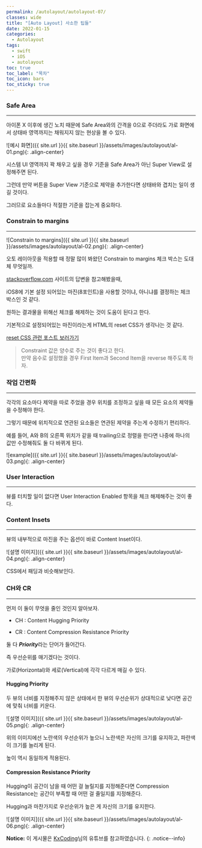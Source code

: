 ```yaml
---
permalink: /autolayout/autolayout-07/
classes: wide
title: "[Auto Layout] 사소한 팁들"
date: 2022-01-15
categories:
  - Autolayout
tags:
  - swift
  - iOS
  - autolayout
toc: true
toc_label: "목차"
toc_icon: bars
toc_sticky: true
---
```


### Safe Area 

---

아이폰 X 이후에 생긴 노치 때문에 Safe Area와의 간격을 0으로 주더라도 가로 화면에서 상태바 영역까지는 채워지지 않는 현상을 볼 수 있다.

![예시 화면]({{ site.url }}{{ site.baseurl }}/assets/images/autolayout/al-01.png){: .align-center}

시스템 UI 영역까지 꽉 채우고 싶을 경우 기준을 Safe Area가 아닌 Super View로 설정해주면 된다.

그런데 만약 버튼을 Super View 기준으로 제약을 추가한다면 상태바와 겹치는 일이 생길 것이다.

그러므로 요소들마다 적절한 기준을 잡는게 중요하다.

### Constrain to margins

---

![Constrain to margins]({{ site.url }}{{ site.baseurl }}/assets/images/autolayout/al-02.png){: .align-center}

오토 레이아웃을 적용할 때 정말 많이 봐왔던 Constrain to margins 체크 박스는 도대체 무엇일까.

[stackoverflow.com](https://stackoverflow.com/questions/25807545/what-is-constrain-to-margin-in-storyboard-in-xcode-6) 사이트의 답변을 참고해봤을때,

iOS8에 기본 설정 되어있는 마진(8포인트)을 사용할 것이냐, 아니냐를 결정하는 체크 박스인 것 같다.

원하는 결과물을 위해선 체크를 해제하는 것이 도움이 된다고 한다.

기본적으로 설정되어있는 마진이라는게 HTML의 reset CSS가 생각나는 것 같다.

[reset CSS 관련 포스트 보러가기](https://overtae.github.io/blog/web/2022-01-09-html-css-01/)

> Constraint 값은 양수로 주는 것이 좋다고 한다. <br>
> 만약 음수로 설정했을 경우 First Item과 Second Item을 reverse 해주도록 하자.

### 작업 간편화

---

각각의 요소마다 제약을 따로 주었을 경우 위치를 조정하고 싶을 때 모든 요소의 제약들을 수정해야 한다.

그렇기 때문에 위치적으로 연관된 요소들은 연관된 제약을 주는게 수정하기 편리하다.

예를 들어, A와 B의 오른쪽 위치가 같을 때 trailing으로 정렬을 한다면 나중에 하나의 값만 수정해줘도 둘 다 바뀌게 된다.

![example]({{ site.url }}{{ site.baseurl }}/assets/images/autolayout/al-03.png){: .align-center}

### User Interaction

---

뷰를 터치할 일이 없다면 User Interaction Enabled 항목을 체크 해제해주는 것이 좋다.

### Content Insets

---

뷰의 내부적으로 마진을 주는 옵션이 바로 Content Inset이다.

![설명 이미지]({{ site.url }}{{ site.baseurl }}/assets/images/autolayout/al-04.png){: .align-center}

CSS에서 패딩과 비슷해보인다.

### CH와 CR

---

먼저 이 둘이 무엇을 줄인 것인지 알아보자.

- CH : Content Hugging Priority

- CR : Content Compression Resistance Priority

둘 다 ***Priority***라는 단어가 들어간다.

즉 우선순위를 매기겠다는 것이다.

가로(Horizontal)와 세로(Vertical)에 각각 다르게 매길 수 있다.

#### Hugging Priority

두 뷰의 너비를 지정해주지 않은 상태에서 한 뷰의 우선순위가 상대적으로 낮다면 공간에 맞춰 너비를 키운다.

![설명 이미지]({{ site.url }}{{ site.baseurl }}/assets/images/autolayout/al-05.png){: .align-center}

위의 이미지에선 노란색의 우선순위가 높으니 노란색은 자신의 크기를 유지하고, 파란색이 크기를 늘리게 된다. 

높이 역시 동일하게 적용된다.

#### Compression Resistance Priority

Hugging이 공간이 남을 때 어떤 걸 늘릴지를 지정해준다면 Compression Resistance는 공간이 부족할 때 어떤 걸 줄일지를 지정해준다.

Hugging과 마찬가지로 우선순위가 높은 게 자신의 크기를 유지한다.

![설명 이미지]({{ site.url }}{{ site.baseurl }}/assets/images/autolayout/al-06.png){: .align-center}


**Notice:** 이 게시물은 [KxCoding](https://www.youtube.com/watch?v=673jZ19WK58)님의 유튜브를 참고하였습니다.
{: .notice--info}